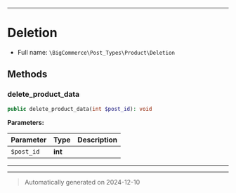 ***

# Deletion





* Full name: `\BigCommerce\Post_Types\Product\Deletion`




## Methods


### delete_product_data



```php
public delete_product_data(int $post_id): void
```








**Parameters:**

| Parameter | Type | Description |
|-----------|------|-------------|
| `$post_id` | **int** |  |





***


***
> Automatically generated on 2024-12-10
